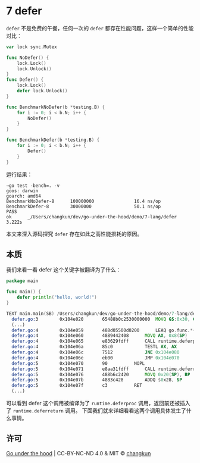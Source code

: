 # 7 defer

`defer` 不是免费的午餐，任何一次的 `defer` 都存在性能问题，这样一个简单的性能对比：

```go
var lock sync.Mutex

func NoDefer() {
	lock.Lock()
	lock.Unlock()
}
func Defer() {
	lock.Lock()
	defer lock.Unlock()
}

func BenchmarkNoDefer(b *testing.B) {
	for i := 0; i < b.N; i++ {
		NoDefer()
	}
}

func BenchmarkDefer(b *testing.B) {
	for i := 0; i < b.N; i++ {
		Defer()
	}
}
```

运行结果：

```
→go test -bench=. -v
goos: darwin
goarch: amd64
BenchmarkNoDefer-8      100000000               16.4 ns/op
BenchmarkDefer-8        30000000                50.1 ns/op
PASS
ok      _/Users/changkun/dev/go-under-the-hood/demo/7-lang/defer        3.222s
```

本文来深入源码探究 `defer` 存在如此之高性能损耗的原因。

## 本质

我们来看一看 defer 这个关键字被翻译为了什么：

```go
package main

func main() {
	defer println("hello, world!")
}
```

```asm
TEXT main.main(SB) /Users/changkun/dev/go-under-the-hood/demo/7-lang/defer/defer.go
  defer.go:3		0x104e020		65488b0c2530000000	MOVQ GS:0x30, CX			
  (...)
  defer.go:4		0x104e059		488d05500d0200		LEAQ go.func.*+71(SB), AX		
  defer.go:4		0x104e060		4889442408		MOVQ AX, 0x8(SP)			
  defer.go:4		0x104e065		e83629fdff		CALL runtime.deferproc(SB)		
  defer.go:4		0x104e06a		85c0			TESTL AX, AX				
  defer.go:4		0x104e06c		7512			JNE 0x104e080				
  defer.go:4		0x104e06e		eb00			JMP 0x104e070				
  defer.go:5		0x104e070		90			NOPL					
  defer.go:5		0x104e071		e8aa31fdff		CALL runtime.deferreturn(SB)		
  defer.go:5		0x104e076		488b6c2420		MOVQ 0x20(SP), BP			
  defer.go:5		0x104e07b		4883c428		ADDQ $0x28, SP				
  defer.go:5		0x104e07f		c3			RET					
  (...)
```

可以看到 defer 这个调用被编译为了 `runtime.deferproc` 调用，返回前还被插入了 `runtime.deferreturn` 调用。
下面我们就来详细看看这两个调用具体发生了什么事情。

## 许可

[Go under the hood](https://github.com/changkun/go-under-the-hood) | CC-BY-NC-ND 4.0 & MIT &copy; [changkun](https://changkun.de)